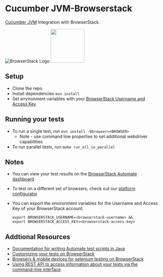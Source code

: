 # Cucumber JVM-Browserstack
[Cucumber JVM](https://cucumber.io/docs/reference/jvm) Integration with BrowserStack.

![BrowserStack Logo](https://d98b8t1nnulk5.cloudfront.net/production/images/layout/logo-header.png?1469004780) 
<img src="https://cucumber.io/images/cucumber-logo.svg" height="110" />

## Setup
* Clone the repo
* Install dependencies `mvn install`
* Set environment variables with your [BrowserStack Username and Access Key](https://www.browserstack.com/accounts/settings). 

## Running your tests
* To run a single test, run `mvn install -Dbrowser=<BROWSER>`
  * Note - use command line properties to set additional webdriver capabilities
* To run parallel tests, run `make run_all_in_parallel`


## Notes
* You can view your test results on the [BrowserStack Automate dashboard](https://www.browserstack.com/automate)
* To test on a different set of browsers, check out our [platform configurator](https://www.browserstack.com/automate/java#setting-os-and-browser)
* You can export the environment variables for the Username and Access Key of your BrowserStack account. 

  ```
  export BROWSERSTACK_USERNAME=<browserstack-username> &&
  export BROWSERSTACK_ACCESS_KEY=<browserstack-access-key>
  ```

## Addtional Resources
* [Documentation for writing Automate test scripts in Java](https://www.browserstack.com/automate/java)
* [Customizing your tests on BrowserStack](https://www.browserstack.com/automate/capabilities)
* [Browsers & mobile devices for selenium testing on BrowserStack](https://www.browserstack.com/list-of-browsers-and-platforms?product=automate)
* [Using REST API to access information about your tests via the command-line interface](https://www.browserstack.com/automate/rest-api)
